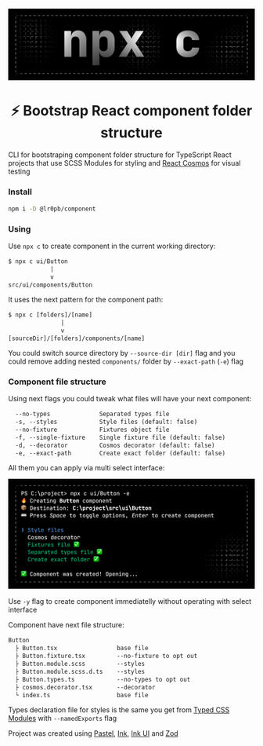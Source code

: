 <p align="center">
  <img src="https://raw.githubusercontent.com/lr0pb/component/main/docs/banner.png" alt="npx c banner" />
</p>
<h1 align="center">
  ⚡ Bootstrap React component folder structure
</h1>

CLI for bootstraping component folder structure for TypeScript React projects that use SCSS Modules for styling and [React Cosmos](https://github.com/react-cosmos/react-cosmos#readme) for visual testing

### Install

```sh
npm i -D @lr0pb/component
```

### Using

Use `npx c` to create component in the current working directory:

```
$ npx c ui/Button
            |
            v
src/ui/components/Button
```

It uses the next pattern for the component path:

```
$ npx c [folders]/[name]
               |
               v
[sourceDir]/[folders]/components/[name]
```

You could switch source directory by `--source-dir [dir]` flag and you could remove adding nested `components/` folder by `--exact-path` (`-e`) flag

### Component file structure

Using next flags you could tweak what files will have your next component:

```
  --no-types              Separated types file
  -s, --styles            Style files (default: false)
  --no-fixture            Fixtures object file
  -f, --single-fixture    Single fixture file (default: false)
  -d, --decorator         Cosmos decorator (default: false)
  -e, --exact-path        Create exact folder (default: false)
```

All them you can apply via multi select interface:

<p align="center">
  <img src="https://raw.githubusercontent.com/lr0pb/component/main/docs/screenshot.png" alt="Visualization of the CLI usage" />
</p>

Use `-y` flag to create component immediatelly without operating with select interface

Component have next file structure:

```
Button
  ├ Button.tsx                 base file
  ├ Button.fixture.tsx         --no-fixture to opt out
  ├ Button.module.scss         --styles
  ├ Button.module.scss.d.ts    --styles
  ├ Button.types.ts            --no-types to opt out
  ├ cosmos.decorator.tsx       --decorator
  └ index.ts                   base file
```

Types declaration file for styles is the same you get from [Typed CSS Modules](https://www.npmjs.com/package/typed-css-modules) with `--namedExports` flag

Project was created using [Pastel](https://github.com/vadimdemedes/pastel#readme), [Ink](https://github.com/vadimdemedes/ink#readme), [Ink UI](https://github.com/vadimdemedes/ink-ui#readme) and [Zod](https://github.com/colinhacks/zod#introduction)
